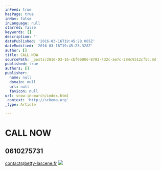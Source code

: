 ```yaml
---
inFeed: true
hasPage: true
inNav: false
inLanguage: null
starred: false
keywords: []
description: ''
datePublished: '2016-03-16T19:45:28.065Z'
dateModified: '2016-03-16T19:45:23.328Z'
author: []
title: CALL NOW
sourcePath: _posts/2016-03-16-cbf0b006-8703-432c-ae7c-284c9512cf5c.md
published: true
authors: []
publisher:
  name: null
  domain: null
  url: null
  favicon: null
url: snow-in-march/index.html
_context: 'http://schema.org'
_type: Article

---
```

# CALL NOW

## 0610275731

contact@betty-lascene.fr
![](https://the-grid-user-content.s3-us-west-2.amazonaws.com/c3b3d430-cd3a-4371-8367-7691a539bd0a.png)